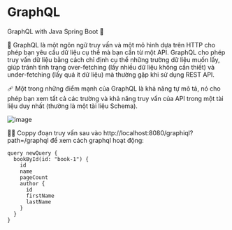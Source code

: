 # GraphQL
GraphQL with Java Spring Boot 🐐

👘 GraphQL là một ngôn ngữ truy vấn và một mô hình dựa trên HTTP cho phép bạn yêu cầu dữ liệu cụ thể mà bạn cần từ một API. GraphQL cho phép truy vấn dữ liệu bằng cách chỉ định cụ thể những trường dữ liệu muốn lấy, giúp tránh tình trạng over-fetching (lấy nhiều dữ liệu không cần thiết) và under-fetching (lấy quá ít dữ liệu) mà thường gặp khi sử dụng REST API.

🩹 Một trong những điểm mạnh của GraphQL là khả năng tự mô tả, nó cho phép bạn xem tất cả các trường và khả năng truy vấn của API trong một tài liệu duy nhất (thường là một tài liệu Schema).

![image](https://github.com/thinhotwp1/GraphQL/assets/61654110/e4c30d59-9a01-4ab6-a888-fd0643ae24c4)

👯‍♂️ Coppy đoạn truy vấn sau vào http://localhost:8080/graphiql?path=/graphql để xem cách graphql hoạt động:
```
query newQuery {
  bookById(id: "book-1") {
    id
    name
    pageCount
    author {
      id
      firstName
      lastName
    }
  }
}
```
